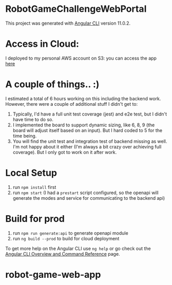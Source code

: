 # RobotGameChallengeWebPortal

This project was generated with [Angular CLI](https://github.com/angular/angular-cli) version 11.0.2.

# Access in Cloud: 
I deployed to my personal AWS account on S3: you can access the app [here](http://game-arcade.s3-website.ca-central-1.amazonaws.com/)

# A couple of things.. :)
I estimated a total of 6 hours working on this including the backend work. However, there were a couple of additional stuff I didn't get to: 

1. Typically, I'd have a full unit test coverage (jest) and e2e test, but I didn't have time to do so. 
2. I implemented the board to support dynamic sizing, like 6, 8, 9 (the board will adjust itself based on an input). But I hard coded to 5 for the time being.
3. You will find the unit test and integration test of backend missing as well. I'm not happy about it either (I'm always a bit crazy over achieving full coverage). But I only got to work on it after work. 

# Local Setup 

1. run `npm install` first
2. run `npm start` (I had a `prestart` script configured, so the openapi will generate the modes and service for communicating to the backend api)

# Build for prod
1. run `npm run generate:api` to generate openapi module
2. run `ng build --prod` to build for cloud deployment

To get more help on the Angular CLI use `ng help` or go check out the [Angular CLI Overview and Command Reference](https://angular.io/cli) page.
# robot-game-web-app
